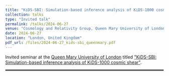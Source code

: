 ```yaml
---
title: "KiDS-SBI: Simulation-based inference analysis of KiDS-1000 cosmic shear"
collection: talks
type: "Invited talk"
permalink: /talks/2024-06-27
venue: "Cosmology and Relativity Group, Queen Mary University of London"
date: 2024-06-27
location: "London, United Kingdom"
pdf_url: /files/2024-06-27_kids-sbi_queenmary.pdf
---
```


Invited seminar at the [Queen Mary University of London](https://www.qmul.ac.uk/spcs/astro/research/cosmology-and-relativity/) titled ["KiDS-SBI: Simulation-based inference analysis of KiDS-1000 cosmic shear"](../files/2024-06-27_kids-sbi_queenmary.pdf).

<hr style="border:2px solid gray">
